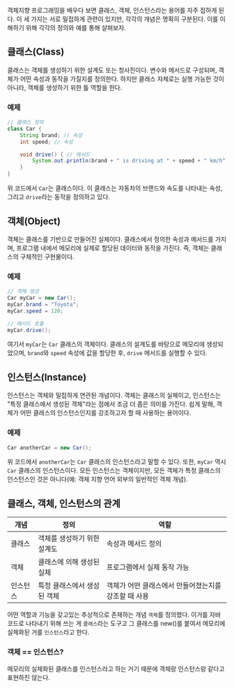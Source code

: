 객체지향 프로그래밍을 배우다 보면 클래스, 객체, 인스턴스라는 용어를 자주 접하게 된다. 이 세 가지는 서로 밀접하게 관련이 있지만, 각각의 개념은 명확히 구분된다. 이를 이해하기 위해 각각의 정의와 예를 통해 살펴보자.


## 클래스(Class)
클래스는 객체를 생성하기 위한 설계도 또는 청사진이다. 변수와 메서드로 구성되며, 객체가 어떤 속성과 동작을 가질지를 정의한다. 하지만 클래스 자체로는 실행 가능한 것이 아니라, 객체를 생성하기 위한 틀 역할을 한다.

### 예제
```java
// 클래스 정의
class Car {
    String brand; // 속성
    int speed; // 속성

    void drive() { // 메서드
        System.out.println(brand + " is driving at " + speed + " km/h");
    }
}
```
위 코드에서 `Car`는 클래스이다. 이 클래스는 자동차의 브랜드와 속도를 나타내는 속성, 그리고 `drive`라는 동작을 정의하고 있다.


## 객체(Object)
객체는 클래스를 기반으로 만들어진 실체이다. 클래스에서 정의한 속성과 메서드를 가지며, 프로그램 내에서 메모리에 실제로 할당된 데이터와 동작을 가진다. 즉, 객체는 클래스의 구체적인 구현물이다.

### 예제
```java
// 객체 생성
Car myCar = new Car();
myCar.brand = "Toyota";
myCar.speed = 120;

// 메서드 호출
myCar.drive();

```
여기서 `myCar`는 `Car` 클래스의 객체이다. 클래스의 설계도를 바탕으로 메모리에 생성되었으며, `brand`와 `speed` 속성에 값을 할당한 후, `drive` 메서드를 실행할 수 있다.


## 인스턴스(Instance)
인스턴스는 객체와 밀접하게 연관된 개념이다. 객체는 클래스의 실체이고, 인스턴스는 "특정 클래스에서 생성된 객체"라는 점에서 조금 더 좁은 의미를 가진다. 쉽게 말해, 객체가 어떤 클래스의 인스턴스인지를 강조하고자 할 때 사용하는 용어이다.

### 예제
```java
Car anotherCar = new Car();
```

위 코드에서 `anotherCar`는 `Car` 클래스의 인스턴스라고 말할 수 있다. 또한, `myCar` 역시 `Car` 클래스의 인스턴스이다. 모든 인스턴스는 객체이지만, 모든 객체가 특정 클래스의 인스턴스인 것은 아니다(예: 객체 지향 언어 외부의 일반적인 객체 개념).


## 클래스, 객체, 인스턴스의 관계

| 개념   | 정의              | 역할                            |
| ---- | --------------- | ----------------------------- |
| 클래스  | 객체를 생성하기 위한 설계도 | 속성과 메서드 정의                    |
| 객체   | 클래스에 의해 생성된 실체  | 프로그램에서 실제 동작 가능               |
| 인스턴스 | 특정 클래스에서 생성된 객체 | 객체가 어떤 클래스에서 만들어졌는지를 강조할 때 사용 |


어떤 역할과 기능을 갖고있는 추상적으로 존재하는 개념 `객체`를 정의했다.
이거를 자바 코드로 나타내기 위해 쓰는 게 `클래스`라는 도구고
그 클래스를 new()를 붙여서 메모리에 실체화된 거를 `인스턴스`라고 한다.

### 객체 == 인스턴스?
메모리의 실체화된 클래스를 인스턴스라고 하는 거기 때문에 객체랑 인스턴스랑 같다고 표현하진 않는다.